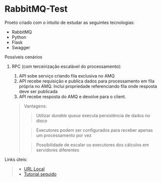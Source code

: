 # RabbitMQ-Test
Proeto criado com o intuito de estudar as seguintes tecnologias:
* RabbitMQ
* Python
* Flask
* Swagger

Possíveis cenários 

1. RPC (com terceirização escalável do processamento):
    1. API sobe serviço criando fila exclusiva no AMQ
    2. API recebe requisição e publica dados para processamento em fila própria no AMQ. Inclui propriedade referenciando fila onde resposta deve ser publicada
    3. API recebe resposta do AMQ e devolve para o client.
    
    >  Vantagens: 
    >> Utilizar _durable queue_ executa persistência de dados no disco
    >
    >> Executores podem ser configurados para receber apenas um processamento por vez
    >
    >> Possibilidade de escalar os executores dos cálculos em servidores diferentes

Links úteis:
> * [URL Local](http://localhost:15672)
> * [Tutorial seguido](https://www.rabbitmq.com/tutorials/tutorial-six-python.html)